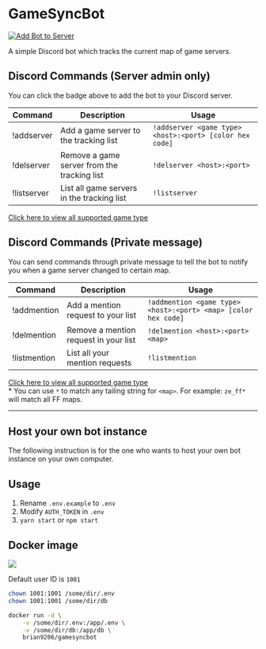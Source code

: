 # GameSyncBot
[![Add Bot to Server](https://img.shields.io/badge/add%20bot%20on-Discord-7289da.svg)](https://discordapp.com/api/oauth2/authorize?client_id=587610124747800576&permissions=522304&scope=bot)

A simple Discord bot which tracks the current map of game servers.

## Discord Commands (Server admin only)
You can click the badge above to add the bot to your Discord server.

| Command     | Description                                 | Usage                                                   |
|-------------|---------------------------------------------|---------------------------------------------------------|
| !addserver  | Add a game server to the tracking list      | `!addserver <game type> <host>:<port> [color hex code]` |
| !delserver  | Remove a game server from the tracking list | `!delserver <host>:<port>`                              |
| !listserver | List all game servers in the tracking list  | `!listserver`                                           |

[Click here to view all supported game type](https://www.npmjs.com/package/gamedig#supported)

## Discord Commands (Private message)
You can send commands through private message to tell the bot to notify you when a game server changed to certain map.

| Command      | Description                                 | Usage                                                          |
|--------------|---------------------------------------------|----------------------------------------------------------------|
| !addmention  | Add a mention request to your list          | `!addmention <game type> <host>:<port> <map> [color hex code]` |
| !delmention  | Remove a mention request in your list       | `!delmention <host>:<port> <map>`                              |
| !listmention | List all your mention requests              | `!listmention`                                                 |

[Click here to view all supported game type](https://www.npmjs.com/package/gamedig#supported)  
\* You can use `*` to match any tailing string for `<map>`. For example: `ze_ff*` will match all FF maps.

---

## Host your own bot instance
The following instruction is for the one who wants to host your own bot instance on your own computer.

## Usage
1. Rename `.env.example` to `.env`
2. Modify `AUTH_TOKEN` in `.env`
3. `yarn start` or `npm start`

## Docker image
[![](https://images.microbadger.com/badges/version/brian9206/gamesyncbot.svg)](https://microbadger.com/images/brian9206/gamesyncbot "Get your own version badge on microbadger.com")

Default user ID is `1001`
```bash
chown 1001:1001 /some/dir/.env
chown 1001:1001 /some/dir/db

docker run -d \
    -v /some/dir/.env:/app/.env \
    -v /some/dir/db:/app/db \
    brian9206/gamesyncbot
```
